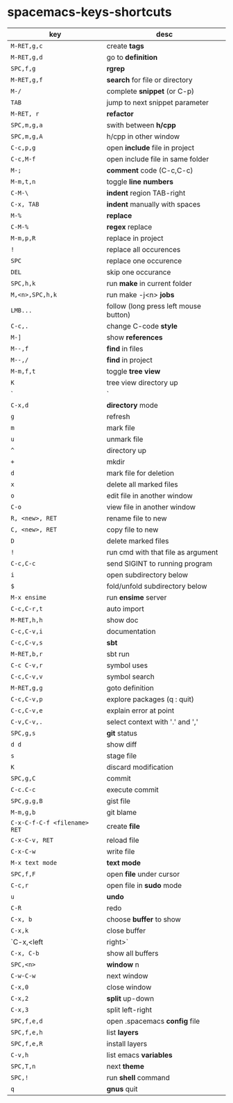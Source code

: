 # spacemacs-keys-shortcuts

key | desc
---|---
`M-RET,g,c` | create **tags**
`M-RET,g,d` | go to **definition** 
`SPC,f,g`    | **rgrep**       
`M-RET,g,f` | **search** for file or directory
`M-/`        | complete **snippet** (or C-p)
`TAB`        | jump to next snippet parameter
`M-RET, r` | **refactor** 
`SPC,m,g,a` | swith between **h/cpp** 
`SPC,m,g,A` | h/cpp in other window 
`C-c,p,g` | open **include** file in project
`C-c,M-f` | open include file in same folder 
`M-;` | **comment** code (C-c,C-c) 
`M-m,t,n` | toggle **line numbers** 
`C-M-\` | **indent** region TAB-right 
`C-x, TAB`  | **indent** manually with spaces
`M-%` | **replace**
`C-M-%` | **regex** replace 
`M-m,p,R` | replace in project 
`!` | replace all occurences
`SPC` | replace one occurence
`DEL` | skip one occurance
`SPC,h,k` | run **make** in current folder 
`M,<n>,SPC,h,k` | run make -j\<n> **jobs** 
`LMB...` | follow (long press left mouse button)
`C-c,.` | change C-code **style** 
`M-]` | show **references** 
`M--,f` | **find** in files 
`M--,/` | **find** in project 
`M-m,f,t` | toggle **tree view** 
`K` | tree view directory up 
`|` | tree view vertical split 
`C-x,d` | **directory** mode 
`g` | refresh 
`m` | mark file 
`u` | unmark file 
`^` | directory up 
`+` | mkdir |
`d` | mark file for deletion 
`x` | delete all marked files 
`o` | edit file in another window 
`C-o` | view file in another window 
`R, <new>, RET` | rename file to new 
`C, <new>, RET` | copy file to new 
`D` | delete marked files 
`!` | run cmd with that file as argument
`C-c,C-c` | send SIGINT to running program
`i` | open subdirectory below 
`$` | fold/unfold subdirectory below 
`M-x ensime` | run **ensime** server 
`C-c,C-r,t` | auto import 
`M-RET,h,h` | show doc
`C-c,C-v,i` | documentation 
`C-c,C-v,s` | **sbt** 
`M-RET,b,r` | sbt run 
`C-c C-v,r` | symbol uses 
`C-c,C-v,v` | symbol search 
`M-RET,g,g` | goto definition 
`C-c,C-v,p` | explore packages (q : quit) 
`C-c,C-v,e` | explain error at point 
`C-v,C-v,.` | select context with '.' and ',' 
`SPC,g,s` | **git** status 
`d d` | show diff
`s` | stage file 
`K` | discard modification 
`SPC,g,C` | commit 
`C-c.C-c` | execute commit 
`SPC,g,g,B` | gist file 
`M-m,g,b` | git blame 
`C-x-C-f-C-f <filename> RET` | create **file** 
`C-x-C-v, RET` | reload file 
`C-x-C-w` | write file 
`M-x text mode` | **text mode** 
`SPC,f,F` | open **file** under cursor 
`C-c,r` | open file in **sudo** mode 
`u` | **undo** 
`C-R` | redo 
`C-x, b` | choose **buffer** to show 
`C-x,k` | close buffer 
`C-x,<left|right>` | prev/next buffer 
`C-x, C-b` | show all buffers 
`SPC,<n>` | **window** n 
`C-w-C-w` | next window 
`C-x,0` | close window 
`C-x,2` | **split** up-down 
`C-x,3` | split left-right 
`SPC,f,e,d` | open .spacemacs **config** file 
`SPC,f,e,h` | list **layers** 
`SPC,f,e,R` | install layers 
`C-v,h` | list emacs **variables** 
`SPC,T,n` | next **theme** 
`SPC,!` | run **shell** command 
`q ` | **gnus** quit 
